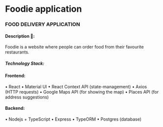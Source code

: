 # Foodie application

### FOOD DELIVERY APPLICATION

#### Description 📝:

Foodie is a website where people can order food from their favourite restaurants.

##### Technology Stack:

#### Frontend:

•⁠ ⁠React
•⁠ ⁠Material UI
•⁠ ⁠React Context API (state-management)
•⁠ ⁠Axios (HTTP requests)
•⁠ Google Maps API (for showing the map)
•⁠ Places API (for address suggestions)

#### Backend:

•⁠ ⁠Nodejs + TypeScript
•⁠ ⁠Express
•⁠ ⁠TypeORM
•⁠ ⁠Postgres (database)
